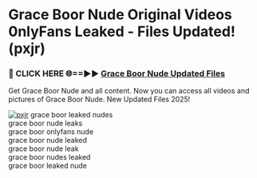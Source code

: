 # Grace Boor Nude Original Videos 0nlyFans Leaked - Files Updated! (pxjr)

<h3>🔴 CLICK HERE 🌐==►► <a href="https://tinyurl.com/4mcuefdz" rel="nofollow">Grace Boor Nude Updated Files</a></h3>

Get Grace Boor Nude and all content. Now you can access all videos and pictures of Grace Boor Nude. New Updated Files 2025!

[![pxjr](https://i.imgur.com/StAQSOY.gif)](https://tinyurl.com/4mcuefdz)
grace boor leaked nudes<br>
grace boor nude leaks<br>
grace boor onlyfans nude<br>
grace boor nude leaked<br>
grace boor nude leak<br>
grace boor nudes leaked<br>
grace boor leaked nude